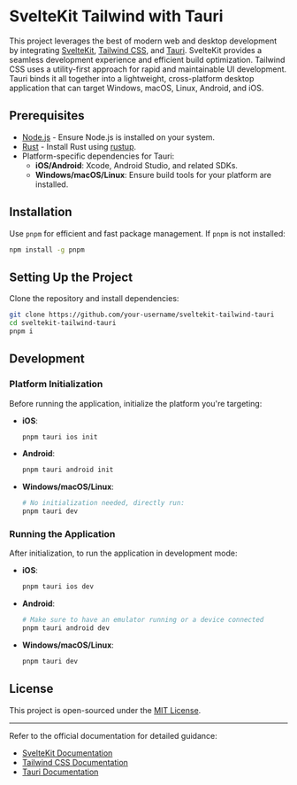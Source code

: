 # SvelteKit Tailwind with Tauri

This project leverages the best of modern web and desktop development by integrating [SvelteKit](https://kit.svelte.dev/), [Tailwind CSS](https://tailwindcss.com/), and [Tauri](https://tauri.app/). SvelteKit provides a seamless development experience and efficient build optimization. Tailwind CSS uses a utility-first approach for rapid and maintainable UI development. Tauri binds it all together into a lightweight, cross-platform desktop application that can target Windows, macOS, Linux, Android, and iOS.

## Prerequisites

- [Node.js](https://nodejs.org/) - Ensure Node.js is installed on your system.
- [Rust](https://www.rust-lang.org/) - Install Rust using [rustup](https://rustup.rs/).
- Platform-specific dependencies for Tauri:
  - **iOS/Android**: Xcode, Android Studio, and related SDKs.
  - **Windows/macOS/Linux**: Ensure build tools for your platform are installed.

## Installation

Use `pnpm` for efficient and fast package management. If `pnpm` is not installed:

```bash
npm install -g pnpm
```

## Setting Up the Project

Clone the repository and install dependencies:

```bash
git clone https://github.com/your-username/sveltekit-tailwind-tauri
cd sveltekit-tailwind-tauri
pnpm i
```

## Development

### Platform Initialization

Before running the application, initialize the platform you're targeting:

- **iOS**:
  ```bash
  pnpm tauri ios init
  ```
- **Android**:
  ```bash
  pnpm tauri android init
  ```
- **Windows/macOS/Linux**:
  ```bash
  # No initialization needed, directly run:
  pnpm tauri dev
  ```

### Running the Application

After initialization, to run the application in development mode:

- **iOS**:
  ```bash
  pnpm tauri ios dev
  ```
- **Android**:
  ```bash
  # Make sure to have an emulator running or a device connected
  pnpm tauri android dev
  ```
- **Windows/macOS/Linux**:
  ```bash
  pnpm tauri dev
  ```

## License

This project is open-sourced under the [MIT License](./LICENSE).

---

Refer to the official documentation for detailed guidance:

- [SvelteKit Documentation](https://kit.svelte.dev/docs)
- [Tailwind CSS Documentation](https://tailwindcss.com/docs)
- [Tauri Documentation](https://tauri.app/)
